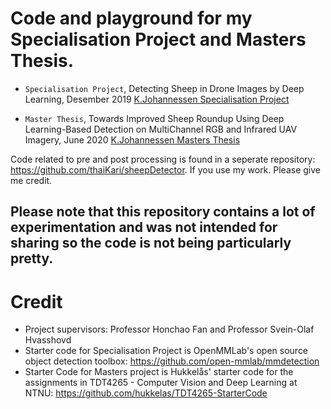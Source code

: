 
# Code and playground for my Specialisation Project and Masters Thesis.
- `Specialisation Project`, Detecting Sheep in Drone Images by Deep Learning, Desember 2019 
[K.Johannessen Specialisation Project](FinalProjectVersions/K.Johannessen_Specialisation_project_final-compressed.pdf)

- `Master Thesis`, Towards Improved Sheep Roundup Using Deep Learning-Based Detection on MultiChannel RGB and Infrared UAV Imagery, June 2020 
[K.Johannessen Masters Thesis](FinalProjectVersions/K.Johannessen_Masters_Thesis_final-compressed.pdf)

Code related to pre and post processing is found in a seperate repository: https://github.com/thaiKari/sheepDetector. If you use my work. Please give me credit.
## Please note that this repository contains a lot of experimentation and was not intended for sharing so the code is not being particularly pretty.

# Credit
- Project supervisors: Professor Honchao Fan and Professor Svein-Olaf Hvasshovd
- Starter code for Specialisation Project is OpenMMLab's open source object detection toolbox: https://github.com/open-mmlab/mmdetection
- Starter Code for Masters project is Hukkelås' starter code for the assignments in TDT4265 - Computer Vision and Deep Learning at NTNU: https://github.com/hukkelas/TDT4265-StarterCode
